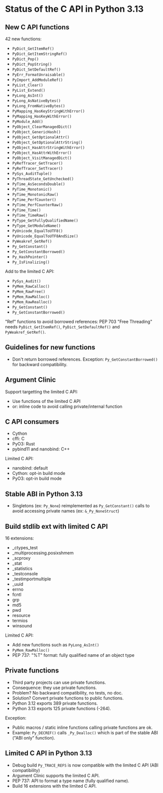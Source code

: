 # Status of the C API in Python 3.13

## New C API functions

42 new functions:

* ``PyDict_GetItemRef()``
* ``PyDict_GetItemStringRef()``
* ``PyDict_Pop()``
* ``PyDict_PopString()``
* ``PyDict_SetDefaultRef()``
* ``PyErr_FormatUnraisable()``
* ``PyImport_AddModuleRef()``
* ``PyList_Clear()``
* ``PyList_Extend()``
* ``PyLong_AsInt()``
* ``PyLong_AsNativeBytes()``
* ``PyLong_FromNativeBytes()``
* ``PyMapping_HasKeyStringWithError()``
* ``PyMapping_HasKeyWithError()``
* ``PyModule_Add()``
* ``PyObject_ClearManagedDict()``
* ``PyObject_GenericHash()``
* ``PyObject_GetOptionalAttr()``
* ``PyObject_GetOptionalAttrString()``
* ``PyObject_HasAttrStringWithError()``
* ``PyObject_HasAttrWithError()``
* ``PyObject_VisitManagedDict()``
* ``PyRefTracer_GetTracer()``
* ``PyRefTracer_SetTracer()``
* ``PySys_AuditTuple()``
* ``PyThreadState_GetUnchecked()``
* ``PyTime_AsSecondsDouble()``
* ``PyTime_Monotonic()``
* ``PyTime_MonotonicRaw()``
* ``PyTime_PerfCounter()``
* ``PyTime_PerfCounterRaw()``
* ``PyTime_Time()``
* ``PyTime_TimeRaw()``
* ``PyType_GetFullyQualifiedName()``
* ``PyType_GetModuleName()``
* ``PyUnicode_EqualToUTF8()``
* ``PyUnicode_EqualToUTF8AndSize()``
* ``PyWeakref_GetRef()``
* ``Py_GetConstant()``
* ``Py_GetConstantBorrowed()``
* ``Py_HashPointer()``
* ``Py_IsFinalizing()``

Add to the limited C API:

* ``PySys_Audit()``
* ``PyMem_RawCalloc()``
* ``PyMem_RawFree()``
* ``PyMem_RawMalloc()``
* ``PyMem_RawRealloc()``
* ``Py_GetConstant()``
* ``Py_GetConstantBorrowed()``

"Ref" functions to avoid borrowed references: PEP 703 "Free Threading" needs
``PyDict_GetItemRef()``, ``PyDict_SetDefaultRef()`` and ``PyWeakref_GetRef()``.

## Guidelines for new functions

* Don't return borrowed references. Exception: ``Py_GetConstantBorrowed()``
  for backward compatibility.

## Argument Clinic

Support targetting the limited C API:

* Use functions of the limited C API
* or: inline code to avoid calling private/internal function

## C API consumers

* Cython
* cffi: C
* PyO3: Rust
* pybind11 and nanobind: C++

Limited C API:

* nanobind: default
* Cython: opt-in build mode
* PyO3: opt-in build mode

## Stable ABI in Python 3.13

* Singletons (ex: `Py_None`) reimplemented as
  `Py_GetConstant()` calls to avoid accessing private names
  (ex: `&_Py_NoneStruct`)

## Build stdlib ext with limited C API

16 extensions:

* _ctypes_test
* _multiprocessing.posixshmem
* _scproxy
* _stat
* _statistics
* _testconsole
* _testimportmultiple
* _uuid
* errno
* fcntl
* grp
* md5
* pwd
* resource
* termios
* winsound

Limited C API:

* Add new functions such as `PyLong_AsInt()`
* `PyMem_RawMalloc()`
* PEP 737: "%T" format: fully qualified name of an object type

## Private functions

* Third party projects can use private functions.
* Consequence: they use private functions.
* Problem? No backward compatibility, no tests, no doc.
* Solution? Convert private functions to public functions.
* Python 3.12 exports 389 private functions.
* Python 3.13 exports 125 private functions (-264).

Exception:

* Public macros / static inline functions calling private functions are ok.
* Example: `Py_DECREF()` calls `_Py_Dealloc()` which is part of the stable ABI
  ("ABI only" function).

## Limited C API in Python 3.13

* Debug build `Py_TRACE_REFS` is now compatible with the limited C API
  (ABI compatibility)
* Argument Clinic supports the limited C API.
* PEP 737: API to format a type name (fully qualified name).
* Build 16 extensions with the limited C API.
